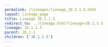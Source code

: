 ```yaml
---
permalink: /lineages/lineage_JD.1.1.5.html
layout: lineage_page
title: Lineage JD.1.1.5
redirect_to: ../lineage.html?lineage=JD.1.1.5
lineage: JD.1.1.5
parent: JD.1.1
children: ['JD.1.1.5']
---
```

